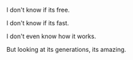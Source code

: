 I don't know if its free.

I don't know if its fast.

I don't even know how it works.

But looking at its generations, its amazing.